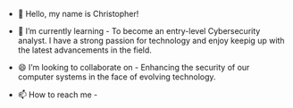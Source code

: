 - 👋 Hello, my name is Christopher!

- 🌱 I’m currently learning - To become an entry-level Cybersecurity analyst. I have a strong passion for technology and enjoy keepig up with the latest advancements in the field.
- 😄 I’m looking to collaborate on - Enhancing the security of our computer systems in the face of evolving technology.
- 📫 How to reach me - 


<!---
CEfaw/CEfaw is a ✨ special ✨ repository because its `README.md` (this file) appears on your GitHub profile.
You can click the Preview link to take a look at your changes.
- 😄 Pronouns: ...
- 👀 I’m interested in ...
- ⚡ Fun fact: ...
--->
